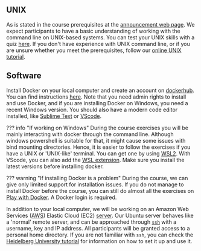 ## UNIX

As is stated in the course prerequisites at the [announcement web page](https://www.sib.swiss/training/course/20241009_ICWRR). We expect participants to have a basic understanding of working with the command line on UNIX-based systems. You can test your UNIX skills with a quiz [here](https://docs.google.com/forms/d/e/1FAIpQLSd2BEWeOKLbIRGBT_aDEGPce1FOaVYBbhBiaqcaHoBKNB27MQ/viewform?usp=sf_link). If you don't have experience with UNIX command line, or if you are unsure whether you meet the prerequisites, follow our [online UNIX tutorial](https://edu.sib.swiss/pluginfile.php/2878/mod_resource/content/4/couselab-html/content.html).

## Software

Install Docker on your local computer and create an account on [dockerhub](https://hub.docker.com/). You can find instructions [here](https://docs.docker.com/get-docker/). Note that you need admin rights to install and use Docker, and if you are installing Docker on Windows, you need a recent Windows version. You should also have a modern code editor installed, like [Sublime Text](https://www.sublimetext.com/) or [VScode](https://code.visualstudio.com/).

??? info "If working on Windows"
    During the course exercises you will be mainly interacting with docker through the command line. Although windows powershell is suitable for that, it might cause some issues with bind mounting directories. Hence, it is easier to follow the exercises if you have a UNIX or 'UNIX-like' terminal. You can get one by using [WSL2](https://docs.microsoft.com/en-us/windows/wsl/install). With VScode, you can also add the [WSL extension](https://marketplace.visualstudio.com/items?itemName=ms-vscode-remote.remote-wsl). Make sure you install the latest versions before installing docker.

??? warning "If installing Docker is a problem"
    During the course, we can give only limited support for installation issues. If you do not manage to install Docker before the course, you can still do almost all the exercises on [Play with Docker](https://labs.play-with-docker.com/). A Docker login is required.

In addition to your local computer, we will be working on an Amazon Web Services ([AWS](https://aws.amazon.com/)) Elastic Cloud (EC2) [server](https://aws.amazon.com/ec2/). Our Ubuntu server behaves like a 'normal' remote server, and can be approached through [`ssh`](https://man7.org/linux/man-pages/man1/ssh.1.html) with a username, key and IP address. All participants will be granted access to a personal home directory. If you are not familiar with `ssh`, you can check the [Heidelberg University tutorial](https://zah.uni-heidelberg.de/it-guide/ssh-tutorial-linux) for information on how to set it up and use it.
